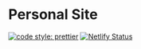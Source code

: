 # Personal Site

[![code style: prettier](https://img.shields.io/badge/code_style-prettier-ff69b4.svg?style=flat-square)](https://github.com/prettier/prettier)
[![Netlify Status](https://api.netlify.com/api/v1/badges/a1bac4cc-7627-4353-a787-e978658a9d4a/deploy-status)](https://app.netlify.com/sites/klotzandrew/deploys)
